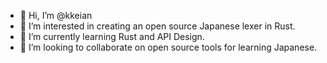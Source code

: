 - 👋 Hi, I’m @kkeian
- 👀 I’m interested in creating an open source Japanese lexer in Rust.
- 🌱 I’m currently learning Rust and API Design.
- 💞️ I’m looking to collaborate on open source tools for learning Japanese.

<!---
kkeian/kkeian is a ✨ special ✨ repository because its `README.md` (this file) appears on your GitHub profile.
You can click the Preview link to take a look at your changes.
--->
